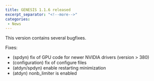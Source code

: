 ```yaml
---
title: GENESIS 1.1.6 released
excerpt_separator: "<!--more-->"
categories:
 - News
---
```


This version contains several bugfixes.

Fixes:

<!--more-->
-   (spdyn) fix of GPU code for newer NVIDIA drivers (version \> 380)
-   (configuration) fix of configure files
-   (atdyn/spdyn) enable restarting minimization
-   (atdyn) nonb_limiter is enabled
